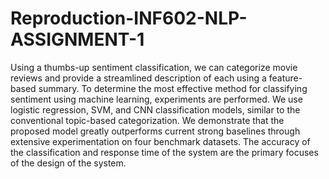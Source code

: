# Reproduction-INF602-NLP-ASSIGNMENT-1
Using a thumbs-up sentiment classification, we can categorize movie reviews and provide a streamlined description of each using a feature-based summary. To determine the most effective method for classifying sentiment using machine learning, experiments are performed. 
We use logistic regression, SVM, and CNN classification models, similar to the conventional topic-based categorization. 
We demonstrate that the proposed model greatly outperforms current strong baselines through extensive experimentation on four benchmark datasets. The accuracy of the classification and response time of the system are the primary focuses of the design of the system.
